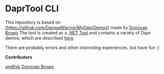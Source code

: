 # DaprTool CLI

This repository is based on [https://github.com/DarqueWarrior/MyDaprDemos] made by [Donovan Brown](https://github.com/DarqueWarrior)
The tool is created as a [.NET Tool](https://learn.microsoft.com/en-us/dotnet/core/tools/global-tools) and contains a variety of Dapr demos, which are described [here](https://github.com/mbn-ms-dk/DaprTool/blob/main/demos/documentation/demos.md).

There are probably errors and other _interesting_ experiences, but have fun :)

**Contributors**

[ondfisk](https://github.com/ondfisk)
[Donovan Brown](https://github.com/DarqueWarrior)
